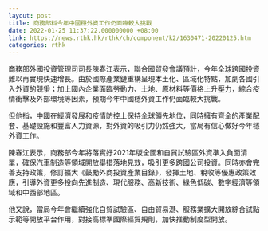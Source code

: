 ```yaml
---
layout: post
title: 商務部料今年中國穩外資工作仍面臨較大挑戰
date: 2022-01-25 11:37:22.000000000 +08:00
link: https://news.rthk.hk/rthk/ch/component/k2/1630471-20220125.htm
categories: rthk
---
```


商務部外國投資管理司司長陳春江表示，聯合國貿發會議預計，今年全球跨國投資難以再實現快速增長。由於國際產業鏈重構呈現本土化、區域化特點，加劇各國引入外資的競爭；加上國內企業面臨勞動力、土地、原材料等價格上升壓力，綜合疫情衝擊及外部環境等因素，預期今年中國穩外資工作仍面臨較大挑戰。

但他指，中國在經濟發展和疫情防控上保持全球領先地位，同時擁有齊全的產業配套、基礎設施和豐富人力資源，對外資的吸引力仍然強大，當局有信心做好今年穩外資工作。

陳春江表示，商務部今年將落實好2021年版全國和自貿試驗區外資準入負面清單，確保汽車制造等領域開放舉措落地見效，吸引更多跨國公司投資。同時亦會完善支持政策，修訂擴大《鼓勵外商投資產業目錄》，發揮土地、稅收等優惠政策效應，引導外資更多投向先進制造、現代服務、高新技術、綠色低碳、數字經濟等領域和中西部地區。

他又說，當局今年會繼續強化自貿試驗區、自由貿易港、服務業擴大開放綜合試點示範等開放平台作用，對接高標準國際經貿規則，加快推動制度型開放。
